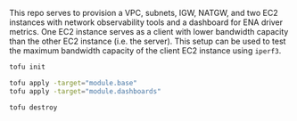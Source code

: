 This repo serves to provision a VPC, subnets, IGW, NATGW, and two EC2 instances with network observability tools and a dashboard for ENA driver metrics. One EC2 instance serves as a client with lower bandwidth capacity than the other EC2 instance (i.e. the server). This setup can be used to test the maximum bandwidth capacity of the client EC2 instance using `iperf3`.

```bash
tofu init

tofu apply -target="module.base"
tofu apply -target="module.dashboards"

tofu destroy
```